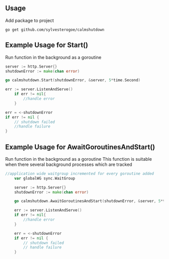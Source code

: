 ## Usage
Add package to project

```console
go get github.com/sylvesterogoe/calmshutdown
```

## Example Usage for Start()
Run function in the background as a goroutine

```go
server := http.Server{}
shutdownError := make(chan error)

go calmshutdown.Start(shutdownError, &server, 5*time.Second)

err := server.ListenAndServe()
	if err != nil{
		//handle error
	}

err = <-shutdownError
if err != nil {
	// shutdown failed
	//handle failure
}
```

## Example Usage for AwaitGoroutinesAndStart()
Run function in the background as a goroutine
This function is suitable when there several background processes which are tracked

```go
//application wide waitgroup incremented for every goroutine added
	var globalWG sync.WaitGroup

	server := http.Server{}
	shutdownError := make(chan error)

	go calmshutdown.AwaitGoroutinesAndStart(shutdownError, &server, 5*time.Second, &globalWG)

	err := server.ListenAndServe()
	if err != nil{
		//handle error
	}

	err = <-shutdownError
	if err != nil {
		// shutdown failed
		// handle failure
	}
```
